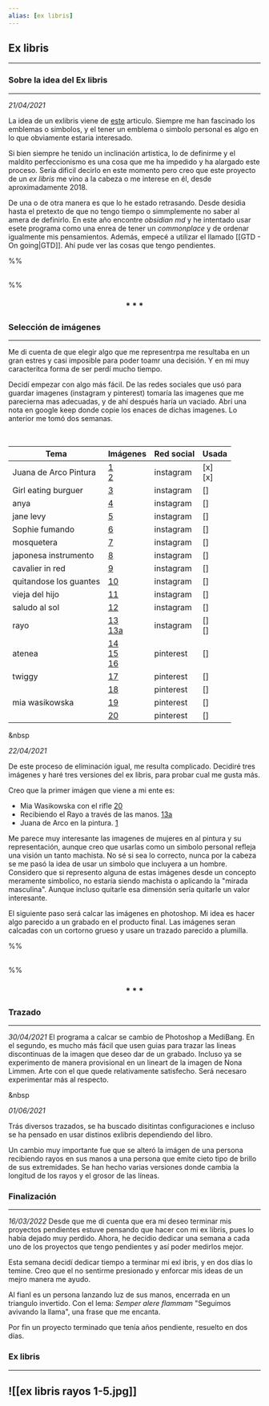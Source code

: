 ```yaml
---
alias: [ex libris]
---
```


## Ex libris
---

### Sobre la idea del Ex libris
---

*21/04/2021*

La idea de un exlibris viene de [este](https://cutt.ly/tvHNA8l) articulo. Siempre me han fascinado los emblemas o simbolos, y el tener un emblema o simbolo personal es algo en lo que obviamente estaria interesado.
 
Si bien siempre he tenido un inclinación artistica, lo de definirme y el maldito perfeccionismo es una cosa que me ha impedido y ha alargado este proceso. Sería dificil decirlo en este momento pero creo que este proyecto de un _ex libris_ me vino a la cabeza o me interese en él, desde aproximadamente 2018.
 
De una o de otra manera es que lo he estado retrasando. Desde desidia hasta el pretexto de que no tengo tiempo o simmplemente no saber al amera de definirlo. En este año encontre _obsidian md_  y he intentado usar esete programa como una enrea de tener un _commonplace_ y de ordenar igualmente mis pensamientos. Además, empecé a utilizar el llamado [[GTD - On going|GTD]]. Ahí pude ver las cosas que tengo pendientes.
 
%%
<div style="page-break-after: always; visibility: hidden">
\pagebreak
</div>
%%

<div align='center'>
	<h3> * * * </h3>
</div>


### Selección de imágenes
---
 
Me di cuenta de que elegir algo que me representrpa me resultaba en un gran estres y casi imposible para poder toamr una decisión. Y en mi muy caracteritca forma de ser perdí mucho tiempo. 
 
Decidí empezar con algo más fácil. De las redes sociales que usó para guardar imagenes (instagram y  pinterest) tomaría las imagenes que me parecierna mas adecuadas, y de ahí después haría un vaciado. Abrí una nota en google keep donde copie los enaces de dichas imagenes. Lo anterior me tomó dos semanas. 

<br>

| Tema | Imágenes | Red social | Usada |
| ------ |----------| ----------| ------|
|Juana de Arco Pintura | [1](https://cutt.ly/ivH9fqi) <br/>[2](https://pin.it/3SfYIjF)|instagram|[x]<br/>[x]|
| Girl eating burguer | [3](https://cutt.ly/UvH3tmS)|instagram|[]|
|anya| [4](https://cutt.ly/TvH3vL2)|instagram|[]|
| jane levy | [5](https://cutt.ly/GvH3Imn)| instagram|[]|
| Sophie fumando | [6](https://cutt.ly/RvH3CBB)|instagram|[]|
|mosquetera| [7](https://cutt.ly/KvH35ff)|instagram|[]|
|japonesa instrumento| [8](https://cutt.ly/CvH8iSf)|instagram|[]|
|cavalier in red | [9](https://cutt.ly/avH4mkn)|instagram|[]|
| quitandose los guantes| [10](https://cutt.ly/svH4Nph)|instagram|[]|
|vieja del hijo| [11](https://cutt.ly/PvH44Q3)|instagram|[]|
|saludo al sol| [12](https://cutt.ly/LvH7dhq)|instagram|[]|
|rayo| [13](https://cutt.ly/gvH7W3r) <br/>[13a](https://cutt.ly/7vJgaFg)|instagram|[]<br/>[]|
|atenea| [14](https://pin.it/6khsvCC)<br/>[15](https://pin.it/OngY3Qn)<br/>[16](https://pin.it/5lWc6RD)|pinterest|[]|
|twiggy| [17](https://pin.it/CpKpyiE)|pinterest|[]|
||[18](https://pin.it/4Php1Kd)|pinterest|[]|
|mia wasikowska|[19](https://pin.it/4m4bnG5)|pinterest|[]|
||[20](https://cutt.ly/BvH6OrL)|pinterest|[]|

&nbsp

*22/04/2021*
 
De este proceso de eliminación igual, me resulta complicado. Decidiré tres imágenes y haré tres versiones del ex libris, para probar cual me gusta más. 

Creo que la primer imágen que viene a mi ente es:
* Mia Wasikowska con el rifle [20](https://cutt.ly/BvH6OrL)  
* Recibiendo el Rayo a través de las manos. [13a](https://cutt.ly/7vJgaFg)
* Juana de Arco en la pintura. [1](https://cutt.ly/ivH9fqi)
 
Me parece muy interesante las imagenes de mujeres en al pintura y su representación, aunque creo que usarlas como un simbolo personal refleja una visión un tanto machista. No sé si sea lo correcto, nunca por la cabeza se me pasó la idea de usar un simbolo que incluyera a un hombre. Considero que si represento alguna de estas imágenes desde un concepto meramente simbolico, no estaría siendo machista o aplicando la "mirada masculina". Aunque incluso quitarle esa dimensión sería quitarle un valor interesante.
 
El siguiente paso será calcar las imágenes en photoshop. Mi idea es hacer algo parecido a un grabado en el producto final. Las imágenes seran calcadas con un cortorno grueso y usare un trazado parecido a plumilla.

%%
<div style="page-break-after: always; visibility: hidden">
\pagebreak
</div>
%%

<div align='center'>
	<h3> * * * </h3>
</div>


### Trazado
---
 
*30/04/2021*
El programa a calcar se cambio de Photoshop a MediBang. En el segundo, es mucho más fácil que usen guias para trazar las lineas discontinuas de la imagen que deseo dar de un grabado. 
Incluso ya se experimento de manera provisional en un lineart de la imagen de Nona Limmen. Arte con el que quede relativamente satisfecho. Será necesaro experimentar más al respecto.
 
&nbsp
  
*01/06/2021*

Trás diversos trazados, se ha buscado disitintas configuraciones e incluso se ha pensado en usar distinos exlibris dependiendo del libro.
 
Un cambio muy importante fue que se alteró la imágen de una persona recibiendo rayos en sus manos a una persona que emite cieto tipo de brillo de sus extremidades. Se han hecho varias versiones donde cambia la longitud de los rayos y el grosor de las líneas.
 
### Finalización
---

*16/03/2022*
Desde que me di cuenta que era mi deseo terminar mis proyectos pendientes estuve pensando que hacer con mi ex libris, pues lo había dejado muy perdido. Ahora, he decidio dedicar una semana a cada uno de los proyectos que tengo pendientes y así poder medirlos mejor.

Esta semana decidí dedicar tiempo a terminar mi exl ibris, y en dos días lo temine.  Creo que el no sentirme presionado y enforcar mis ideas de un mejro manera me ayudo.

Al fianl es un persona lanzando luz de sus manos, encerrada en un triangulo invertido. Con el lema: _Semper alere flammam_ "Seguimos avivando la llama", una frase que me encanta.

Por fin un proyecto terminado que tenía años pendiente, resuelto en dos días.

### Ex libris
---
![[ex libris rayos 1-5.jpg]]
 ---
 
 

 
 
 